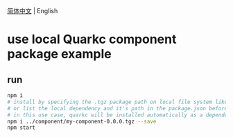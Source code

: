 [简体中文](./README.md) | English

# use local Quarkc component package example

## run

```bash
npm i
# install by specifying the .tgz package path on local file system like this
# or list the local dependency and it's path in the package.json before npm i
# in this use case, quarkc will be installed automatically as a dependency of my-component
npm i ../component/my-component-0.0.0.tgz --save
npm start
```
